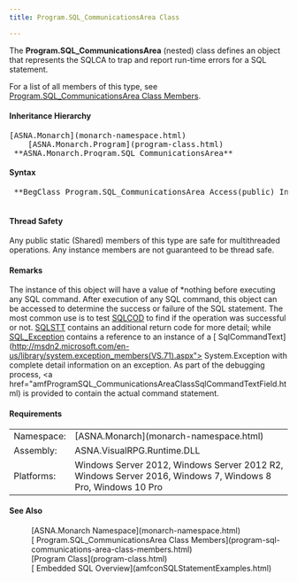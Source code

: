 ```yaml
---
title: Program.SQL_CommunicationsArea Class

---
```


The **Program.SQL_CommunicationsArea** (nested) class defines an object that represents the SQLCA to trap and report run-time errors for a SQL statement.

For a list of all members of this type, see [ Program.SQL_CommunicationsArea Class Members](program-sql-communications-area-class-members.html).
<!--mine -->

#### Inheritance Hierarchy
<pre style="height: 47px">[ASNA.Monarch](monarch-namespace.html)
    [ASNA.Monarch.Program](program-class.html)
 **ASNA.Monarch.Program.SQL_CommunicationsArea** </pre>

#### Syntax
<pre class="syntax">
 **BegClass Program.SQL_CommunicationsArea Access(public) Inherits ASNA.Monarch.Program** 
      </pre>

#### Thread Safety
Any public static (Shared) members of this type are safe for multithreaded operations. Any instance members are not guaranteed to be thread safe.

#### Remarks
The instance of this object will have a value of *nothing before executing any SQL command. After execution of any SQL command, this object can be accessed to determine the success or failure of the SQL statement. The most common use is to test [ SQLCOD](program-sql-communications-area-class-sqlcod-field.html) to find if the operation was successful or not. [ SQLSTT](program-sql-communications-area-class-sqlsst-field.html) contains an additional return code for more detail; while [ SQL_Exception](program-sql-communications-area-class-sql-exception-field.html) contains a reference to an instance of a [ SqlCommandText](http://msdn2.microsoft.com/en-us/library/system.exception_members(VS.71).aspx"> System.Exception</a> with complete detail information on an exception. As part of the debugging process, <a href="amfProgramSQL_CommunicationsAreaClassSqlCommandTextField.html) is provided to contain the actual command statement.

#### Requirements
<table class="dttable" cellspacing="0" cellpadding="4" width="60%">
           <colgroup>
            <col width="15%" style="font-weight:bold" />
            <col width="85%" />
          </colgroup>
          <tr>
            <td>Namespace:</td>
            <td>[ASNA.Monarch](monarch-namespace.html)</td>
          </tr>
          <tr>
            <td>Assembly:</td>
            <td>ASNA.VisualRPG.Runtime.DLL</td>
          </tr>
         <tr>
            <td>Platforms:</td>
            <td> Windows Server 2012, Windows Server 2012 R2, Windows Server 2016, Windows 7, Windows 8 Pro, Windows 10 Pro</td>
         </tr>
</table>

#### See Also
<dl>
        <dd>[ASNA.Monarch
        Namespace](monarch-namespace.html)</dd>
        <dd>[
        Program.SQL_CommunicationsArea Class Members](program-sql-communications-area-class-members.html)</dd>
        <dd>[Program
        Class](program-class.html)</dd>
        <dd>[
        Embedded SQL Overview](amfconSQLStatementExamples.html)</dd></dl>

